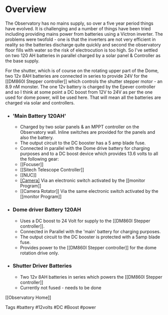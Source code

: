 
# Overview
The Observatory has no mains supply, so over a five year period things have evolved. It is challenging and a number of things have been tried including providing mains power from batteries using a Victron inverter. The problems were twofold - one is that the inverters are not very efficient in reality so the batteries discharge quite quickly and second the observatory floor fills with water so the risk of electrocution is too high. So I've settled on two 120 AH batteries in parallel charged by a solar panel & Controller as the base supply. 

For the shutter, which is of course on the rotating upper part of the Dome, two 12v 8AH batteries are connected in series to provide 24V for the [[DM860I Stepper controller]] which controls the shutter stepper motor - an 8.9 nM monster.  The one 12v battery is charged by the Epever controller and so I think at some point a DC boost from 12V to 24V as per the one used for dome power, will be used here. That will mean all the batteries are charged via solar and controllers.

- ### 'Main Battery 120AH'
	- Charged by two solar panels & an MPPT controller on the Observatory wall. Inline switches are provided for the panels and also the battery.
	- The output circuit to the DC booster has a 5 amp blade fuse.
	- Connected in parallel with the Dome drive battery for charging purposes and to a DC boost device which provides 13.6 volts to all the following gear:
	- [[Focuser]]
	- [[Sitech Telescope Controller]]
	- [[NUC]]
	- [[Camera]](s) Via an electronic switch activated by the [[monitor Program]]
	- [[Camera Rotator]] Via the same electronic switch activated by the [[monitor Program]]

- ### Dome driver Battery 120AH
	- Uses a DC boost to 24 Volt for supply to the [[DM860I Stepper controller]].
	- Connected in Parallel with the 'main' battery for charging purposes.
	- The output circuit to the DC booster is protected with a 5amp blade fuse.
	- Provides power to the [[DM860I Stepper controller]] for the dome rotation drive only.
	
- ### Shutter Driver Batteries
	- Two 12v 8AH batteries in series which powers the [[DM860I Stepper controller]]
	- Currently not fused - needs to be done
	
[[Observatory Home]]

Tags
#battery #12volts #DC #Boost #power 